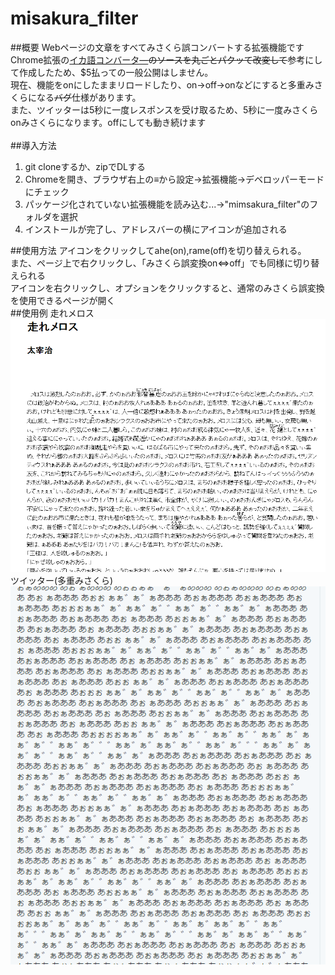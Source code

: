 # misakura_filter

##概要
Webページの文章をすべてみさくら誤コンバートする拡張機能です<br/>
Chrome拡張の<a href="https://chrome.google.com/webstore/detail/%E3%82%A4%E3%82%AB%E8%AA%9E%E3%82%B3%E3%83%B3%E3%83%90%E3%83%BC%E3%82%BF-for-chrome/pdhhbgpiiphbnnefiknaanfngjhbhidl?hl=ja">イカ語コンバータ―</a>~~のソースを丸ごとパクッて改変して~~参考にして作成したため、$5払っての一般公開はしません。<br/>
現在、機能をonにしたままリロードしたり、on→off→onなどにすると多重みさくらになる~~バグ~~仕様があります。<br/>
また、ツイッターは5秒に一度レスポンスを受け取るため、5秒に一度みさくらonみさくらになります。offにしても動き続けます<br/>
<br/>
##導入方法
1. git cloneするか、zipでDLする
2. Chromeを開き、ブラウザ右上の≡から設定→拡張機能→デベロッパーモードにチェック
3. パッケージ化されていない拡張機能を読み込む...→"mimsakura_filter"のフォルダを選択
4. インストールが完了し、アドレスバーの横にアイコンが追加される

##使用方法
アイコンをクリックしてahe(on),rame(off)を切り替えられる。<br/>
また、ページ上で右クリックし、「みさくら誤変換on⇔off」でも同様に切り替えられる<br/>
アイコンを右クリックし、オプションをクリックすると、通常のみさくら誤変換を使用できるページが開く<br/>
##使用例
走れメロス<br/>
<img src="sample/Melos.png"><br/>
ツイッター(多重みさくら)<br/>
<img src="sample/misakuratter.png"><br/>

